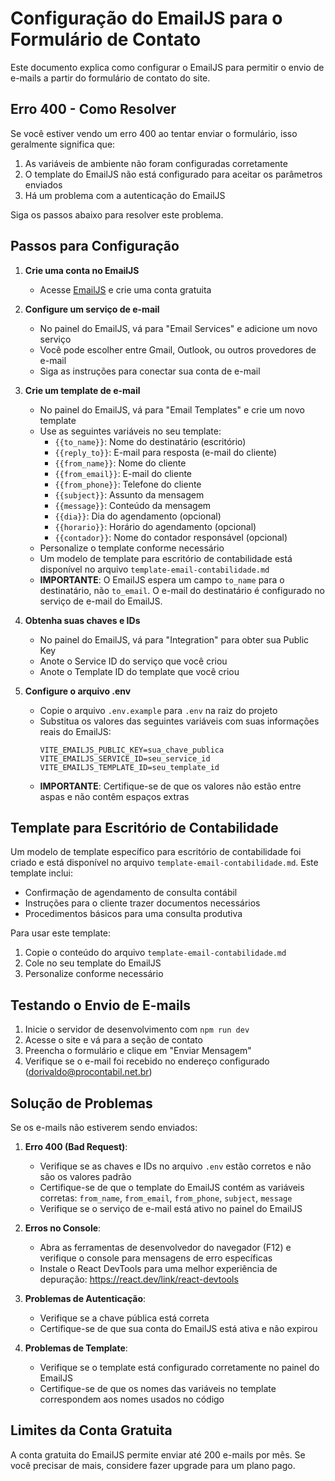 # Configuração do EmailJS para o Formulário de Contato

Este documento explica como configurar o EmailJS para permitir o envio de e-mails a partir do formulário de contato do site.

## Erro 400 - Como Resolver

Se você estiver vendo um erro 400 ao tentar enviar o formulário, isso geralmente significa que:

1. As variáveis de ambiente não foram configuradas corretamente
2. O template do EmailJS não está configurado para aceitar os parâmetros enviados
3. Há um problema com a autenticação do EmailJS

Siga os passos abaixo para resolver este problema.

## Passos para Configuração

1. **Crie uma conta no EmailJS**
   - Acesse [EmailJS](https://www.emailjs.com/) e crie uma conta gratuita

2. **Configure um serviço de e-mail**
   - No painel do EmailJS, vá para "Email Services" e adicione um novo serviço
   - Você pode escolher entre Gmail, Outlook, ou outros provedores de e-mail
   - Siga as instruções para conectar sua conta de e-mail

3. **Crie um template de e-mail**
   - No painel do EmailJS, vá para "Email Templates" e crie um novo template
   - Use as seguintes variáveis no seu template:
     - `{{to_name}}`: Nome do destinatário (escritório)
     - `{{reply_to}}`: E-mail para resposta (e-mail do cliente)
     - `{{from_name}}`: Nome do cliente
     - `{{from_email}}`: E-mail do cliente
     - `{{from_phone}}`: Telefone do cliente
     - `{{subject}}`: Assunto da mensagem
     - `{{message}}`: Conteúdo da mensagem
     - `{{dia}}`: Dia do agendamento (opcional)
     - `{{horario}}`: Horário do agendamento (opcional)
     - `{{contador}}`: Nome do contador responsável (opcional)
   - Personalize o template conforme necessário
   - Um modelo de template para escritório de contabilidade está disponível no arquivo `template-email-contabilidade.md`
   - **IMPORTANTE**: O EmailJS espera um campo `to_name` para o destinatário, não `to_email`. O e-mail do destinatário é configurado no serviço de e-mail do EmailJS.

4. **Obtenha suas chaves e IDs**
   - No painel do EmailJS, vá para "Integration" para obter sua Public Key
   - Anote o Service ID do serviço que você criou
   - Anote o Template ID do template que você criou

5. **Configure o arquivo .env**
   - Copie o arquivo `.env.example` para `.env` na raiz do projeto
   - Substitua os valores das seguintes variáveis com suas informações reais do EmailJS:
     ```
     VITE_EMAILJS_PUBLIC_KEY=sua_chave_publica
     VITE_EMAILJS_SERVICE_ID=seu_service_id
     VITE_EMAILJS_TEMPLATE_ID=seu_template_id
     ```
   - **IMPORTANTE**: Certifique-se de que os valores não estão entre aspas e não contêm espaços extras

## Template para Escritório de Contabilidade

Um modelo de template específico para escritório de contabilidade foi criado e está disponível no arquivo `template-email-contabilidade.md`. Este template inclui:

- Confirmação de agendamento de consulta contábil
- Instruções para o cliente trazer documentos necessários
- Procedimentos básicos para uma consulta produtiva

Para usar este template:
1. Copie o conteúdo do arquivo `template-email-contabilidade.md`
2. Cole no seu template do EmailJS
3. Personalize conforme necessário

## Testando o Envio de E-mails

1. Inicie o servidor de desenvolvimento com `npm run dev`
2. Acesse o site e vá para a seção de contato
3. Preencha o formulário e clique em "Enviar Mensagem"
4. Verifique se o e-mail foi recebido no endereço configurado (dorivaldo@procontabil.net.br)

## Solução de Problemas

Se os e-mails não estiverem sendo enviados:

1. **Erro 400 (Bad Request)**:
   - Verifique se as chaves e IDs no arquivo `.env` estão corretos e não são os valores padrão
   - Certifique-se de que o template do EmailJS contém as variáveis corretas: `from_name`, `from_email`, `from_phone`, `subject`, `message`
   - Verifique se o serviço de e-mail está ativo no painel do EmailJS

2. **Erros no Console**:
   - Abra as ferramentas de desenvolvedor do navegador (F12) e verifique o console para mensagens de erro específicas
   - Instale o React DevTools para uma melhor experiência de depuração: https://react.dev/link/react-devtools

3. **Problemas de Autenticação**:
   - Verifique se a chave pública está correta
   - Certifique-se de que sua conta do EmailJS está ativa e não expirou

4. **Problemas de Template**:
   - Verifique se o template está configurado corretamente no painel do EmailJS
   - Certifique-se de que os nomes das variáveis no template correspondem aos nomes usados no código

## Limites da Conta Gratuita

A conta gratuita do EmailJS permite enviar até 200 e-mails por mês. Se você precisar de mais, considere fazer upgrade para um plano pago.